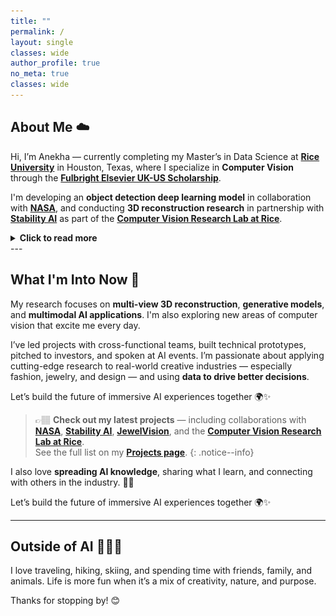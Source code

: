 ```yaml
---
title: ""
permalink: /
layout: single
classes: wide 
author_profile: true
no_meta: true
classes: wide
---
```


## About Me ☁️ 

Hi, I’m Anekha — currently completing my Master’s in Data Science at [**Rice University**](https://csweb.rice.edu/academics/graduate-programs/professional-master-data-science) in Houston, Texas, where I specialize in **Computer Vision** through the [**Fulbright Elsevier UK-US Scholarship**](https://fulbright.org.uk/people-search/anekha-sokhal/).

I'm developing an **object detection deep learning model** in collaboration with [**NASA**](https://www.nasa.gov/johnson/), and conducting **3D reconstruction research** in partnership with [**Stability AI**](https://stability.ai) as part of the [**Computer Vision Research Lab at Rice**](https://vision.rice.edu/).

<details>
  <summary><strong>Click to read more</strong></summary>

  <br>

  <h2>My Story ✨</h2>

  <p>My journey into tech hasn’t been linear. I graduated with a degree in <strong><a href="https://warwick.ac.uk/study/undergraduate/courses/bsc-morse/">MORSE (Mathematics, Operational Research, Statistics, and Economics)</a></strong> from the <strong>University of Warwick</strong> in 2014 — basically data science before it had a name! My first job out of university was at <strong><a href="https://www.jpmorgan.com/markets">JP Morgan</a></strong> as a <strong>Derivatives Trader</strong>, which had been my dream job — and where I spent the next 7 years.</p>

  <div style="display: flex; flex-wrap: wrap; gap: 20px; align-items: center; margin-top: 20px;">
  <div style="flex: 1 1 300px; text-align: center;">
    <img src="assets/about/E741938_Anekha Sokhal_esource.jpg" alt="JP Morgan Headshot" style="max-width: 100%; border-radius: 10px;">
    <p style="margin-top: 8px; font-style: italic; font-size: 0.9em;">At JP Morgan – Derivatives Trader in London (2019)</p>
  </div>
  <div style="flex: 1 1 300px; text-align: center;">
    <img src="/assets/about/84.jpg" alt="Demo Day Presentation" style="max-width: 100%; border-radius: 10px;">
    <p style="margin-top: 8px; font-style: italic; font-size: 0.9em;">Demo Day (2024) — Presenting JewelVision, my AI startup</p>
  </div>
</div>
    
  <p>During the pandemic, I found myself helping my family’s business and fell in love with using <strong>data analytics for business transformation</strong>. That experience — and a pro bono consulting project with the <strong><a href="https://www.jpmorganchase.com/impact/volunteerism">Maharishi Institute</a></strong> (the world’s first self-funded university) — opened my eyes to the power of data beyond the trading floor.</p>

  <p>Helping them made me realize how much customer-focused consumer businesses lacked data-driven decision making — a huge contrast to the energy markets I came from, where every move was backed by data. 💡</p>

  <p>I joined the <strong><a href="https://www.lewagon.com/data-science-course">Le Wagon bootcamp</a></strong> to build a strong foundation in data science and reignite my Python programming. Wanting to make a real difference using data, I felt driven to understand <em>what to build</em> — which led me to being awarded a <strong>Fulbright Scholarship</strong>, and eventually to Rice, where I founded <strong><a href="https://www.jewelvision.ai/">JewelVision</a></strong> — a startup building <strong>3D assets and virtual try-on experiences</strong> using computer vision and generative AI for e-commerce brands. 💍✨</p>

</details>
---

## What I'm Into Now 🚀

My research focuses on **multi-view 3D reconstruction**, **generative models**, and **multimodal AI applications**. I'm also exploring new areas of computer vision that excite me every day.

I’ve led projects with cross-functional teams, built technical prototypes, pitched to investors, and spoken at AI events. I’m passionate about applying cutting-edge research to real-world creative industries — especially fashion, jewelry, and design — and using **data to drive better decisions**. 

Let’s build the future of immersive AI experiences together 🌍✨

> 👉🏽 **Check out my latest projects** — including collaborations with [**NASA**](https://www.nasa.gov/johnson/), [**Stability AI**](https://stability.ai), [**JewelVision**](https://www.jewelvision.ai), and the [**Computer Vision Research Lab at Rice**](https://vision.rice.edu/).  
> See the full list on my [**Projects page**](/projects/).
{: .notice--info}

I also love **spreading AI knowledge**, sharing what I learn, and connecting with others in the industry. 🤝💬

Let’s build the future of immersive AI experiences together 🌍✨

---

## Outside of AI 🧘🏽‍♀️

I love traveling, hiking, skiing, and spending time with friends, family, and animals. Life is more fun when it’s a mix of creativity, nature, and purpose.

Thanks for stopping by! 😊
